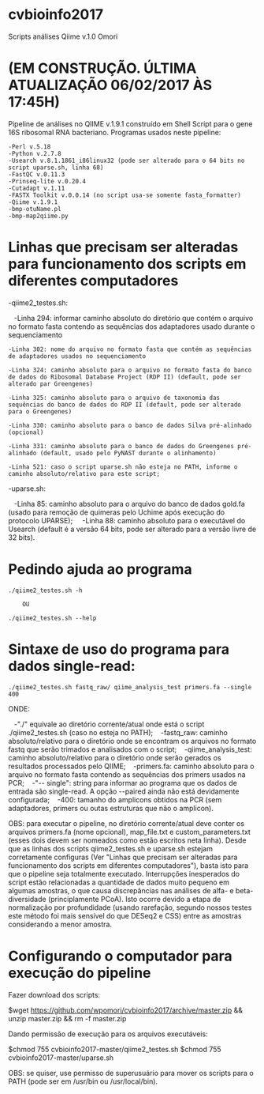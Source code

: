 # cvbioinfo2017
Scripts análises Qiime v.1.0 Omori

#                (EM CONSTRUÇÃO. ÚLTIMA ATUALIZAÇÃO 06/02/2017 ÀS 17:45H)

Pipeline de análises no QIIME v.1.9.1 construído em Shell Script para o gene 16S ribosomal RNA bacteriano.
Programas usados neste pipeline:

    -Perl v.5.18
    -Python v.2.7.8
    -Usearch v.8.1.1861_i86linux32 (pode ser alterado para o 64 bits no script uparse.sh, linha 68)
    -FastQC v.0.11.3
    -Prinseq-lite v.0.20.4
    -Cutadapt v.1.11
    -FASTX Toolkit v.0.0.14 (no script usa-se somente fasta_formatter)
    -Qiime v.1.9.1
    -bmp-otuName.pl
    -bmp-map2qiime.py

# Linhas que precisam ser alteradas para funcionamento dos scripts em diferentes computadores
-qiime2_testes.sh:

    -Linha 294: informar caminho absoluto do diretório que contém o arquivo no formato fasta contendo as sequências dos adaptadores usado durante o sequenciamento
    
    -Linha 302: nome do arquivo no formato fasta que contém as sequências de adaptadores usados no sequenciamento
    
    -Linha 324: caminho absoluto para o arquivo no formato fasta do banco de dados do Ribosomal Database Project (RDP II) (default, pode ser alterado par Greengenes)
    
    -Linha 325: caminho absoluto para o arquivo de taxonomia das sequências do banco de dados do RDP II (default, pode ser alterado para o Greengenes)
    
    -Linha 330: caminho absoluto para o banco de dados Silva pré-alinhado (opcional)
    
    -Linha 331: caminho absoluto para o banco de dados do Greengenes pré-alinhado (default, usado pelo PyNAST durante o alinhamento)
    
    -Linha 521: caso o script uparse.sh não esteja no PATH, informe o caminho absoluto/relativo para este script;
    
    
-uparse.sh:

    -Linha 85: caminho absoluto para o arquivo do banco de dados gold.fa (usado para remoção de quimeras pelo Uchime após execução do protocolo UPARSE);
    
    -Linha 88: caminho absoluto para o executável do Usearch (default é a versão 64 bits, pode ser alterado para a versão livre de 32 bits).
    
    
# Pedindo ajuda ao programa    
    
    ./qiime2_testes.sh -h
    
        OU
    
    ./qiime2_testes.sh --help


# Sintaxe de uso do programa para dados single-read:

    ./qiime2_testes.sh fastq_raw/ qiime_analysis_test primers.fa --single 400

ONDE:

    -"./" equivale ao diretório corrente/atual onde está o script ./qiime2_testes.sh (caso no esteja no PATH);
    -fastq_raw: caminho absoluto/relativo para o diretório onde se encontram os arquivos no formato fastq que serão trimados e analisados com o script;
    -qiime_analysis_test: caminho absoluto/relativo para o diretório onde serão gerados os resultados processados pelo QIIME;
    -primers.fa: caminho absoluto para o arquivo no formato fasta contendo as sequências dos primers usados na PCR;
    -"-- single": string para informar ao programa que os dados de entrada são single-read. A opção --paired ainda não está devidamente configurada;
    -400: tamanho do amplicons obtidos na PCR (sem adaptadores, primers ou outas estruturas que não o amplicon).
    
OBS: para executar o pipeline, no diretório corrente/atual deve conter os arquivos primers.fa (nome opcional), map_file.txt e custom_parameters.txt (esses dois devem ser nomeados como estão escritos neta linha). Desde que as linhas dos scripts qiime2_testes.sh e uparse.sh estejam corretamente configuras (Ver "Linhas que precisam ser alteradas para funcionamento dos scripts em diferentes computadores"), basta isto para que o pipeline seja totalmente executado.
Interrupções inesperados do script estão relacionadas a quantidade de dados muito pequeno em algumas amostras, o que causa discrepâncias nas análises de alfa- e beta-diversidade (principlamente PCoA). Isto ocorre devido a etapa de normalização por profundidade (usando rarefação, segundo nossos testes este método foi mais sensível do que DESeq2 e CSS) entre as amostras considerando a menor amostra.


# Configurando o computador para execução do pipeline

Fazer download dos scripts:

$wget https://github.com/wpomori/cvbioinfo2017/archive/master.zip && unzip master.zip && rm -f master.zip


Dando permissão de execução para os arquivos executáveis:

$chmod 755 cvbioinfo2017-master/qiime2_testes.sh
$chmod 755 cvbioinfo2017-master/uparse.sh

OBS: se quiser, use permisso de superusuário para mover os scripts para o PATH (pode ser em /usr/bin ou /usr/local/bin).
